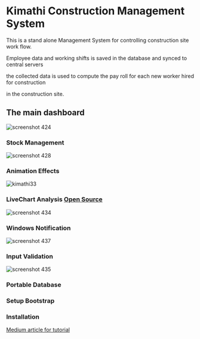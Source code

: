 # Kimathi Construction Management System
This is a stand alone Management System for controlling construction site work flow.

Employee data and working shifts is saved in the database and synced to central servers 

the collected data is used to compute the pay roll for each new worker hired for construction

in the construction site.

## The main dashboard 

![screenshot 424](https://user-images.githubusercontent.com/22516895/36278170-0423c93c-12a4-11e8-9799-1b2b629e6517.png)

### Stock Management

![screenshot 428](https://user-images.githubusercontent.com/22516895/36291298-2bb50510-12db-11e8-84cc-a258fe143c56.png)

### Animation Effects

![kimathi33](https://user-images.githubusercontent.com/22516895/36357433-01d5190c-150f-11e8-9f18-6cba70e2f45c.gif)

### LiveChart Analysis [Open Source](https://github.com/JobGetabu/Live-Charts)

![screenshot 434](https://user-images.githubusercontent.com/22516895/36291013-9ee795c2-12d9-11e8-938f-41270e9e9438.png)

### Windows Notification
![screenshot 437](https://user-images.githubusercontent.com/22516895/36291081-fae03384-12d9-11e8-8ef1-02cf4542b5f2.png)

### Input Validation
![screenshot 435](https://user-images.githubusercontent.com/22516895/36291082-fb2bdf46-12d9-11e8-835f-5a4fbdbc38dc.png)

### Portable Database
### Setup Bootstrap
### Installation 

[Medium article for tutorial](https://medium.com/@getabujob)
